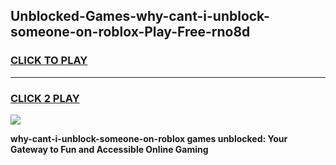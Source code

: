 
## Unblocked-Games-why-cant-i-unblock-someone-on-roblox-Play-Free-rno8d
<h3>
<a href="https://premium76.site?title=why-cant-i-unblock-someone-on-roblox&ref=18A1">CLICK TO PLAY</a></h3>
<hr>

<h3>
<a href="https://premium76.site?title=why-cant-i-unblock-someone-on-roblox&ref=18A1">CLICK 2 PLAY</a>
  
</h3>

<a href="https://premium76.site?title=why-cant-i-unblock-someone-on-roblox&ref=18A1"><img src="https://clearcache.store/games.png"></a>


**why-cant-i-unblock-someone-on-roblox games unblocked: Your Gateway to Fun and Accessible Online Gaming**
